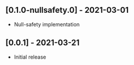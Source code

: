 ## [0.1.0-nullsafety.0] - 2021-03-01

- Null-safety implementation

## [0.0.1] - 2021-03-21

- Initial release